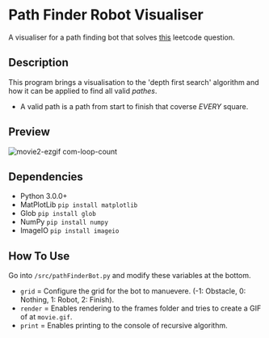 # Path Finder Robot Visualiser

A visualiser for a path finding bot that solves [this](https://leetcode.com/problems/unique-paths-iii/description/) leetcode question. 

## Description

This program brings a visualisation to the 'depth first search' algorithm and how it can be applied to find all valid _pathes_.
- A valid path is a path from start to finish that coverse _EVERY_ square.

## Preview

![movie2-ezgif com-loop-count](https://github.com/andrew1k3/pathFinder/assets/95467716/7d97095e-82e2-4441-8f59-b222968d1daa)

## Dependencies

- Python 3.0.0+
- MatPlotLib `pip install matplotlib`
- Glob `pip install glob`
- NumPy `pip install numpy`
- ImageIO `pip install imageio`

## How To Use

Go into `/src/pathFinderBot.py` and modify these variables at the bottom.
- `grid` = Configure the grid for the bot to manuevere. (-1: Obstacle, 0: Nothing, 1: Robot, 2: Finish).
- `render` = Enables rendering to the frames folder and tries to create a GIF of at `movie.gif`.
- `print` = Enables printing to the console of recursive algorithm.
